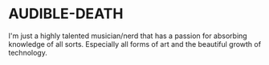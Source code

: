 # AUDIBLE-DEATH
I'm just a highly talented musician/nerd that has a passion for absorbing knowledge of all sorts. Especially all forms of art and the beautiful growth of technology.  
